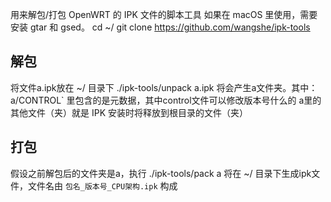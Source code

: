 用来解包/打包 OpenWRT 的 IPK 文件的脚本工具
如果在 macOS 里使用，需要安装 gtar 和 gsed。
cd ~/
git clone https://github.com/wangshe/ipk-tools

## 解包
将文件a.ipk放在 ~/ 目录下
./ipk-tools/unpack a.ipk
将会产生a文件夹。其中：
a/CONTROL` 里包含的是元数据，其中control文件可以修改版本号什么的
a里的其他文件（夹）就是 IPK 安装时将释放到根目录的文件（夹）

## 打包
假设之前解包后的文件夹是a，执行
./ipk-tools/pack a
将在 ~/ 目录下生成ipk文件，文件名由 `包名_版本号_CPU架构.ipk` 构成
